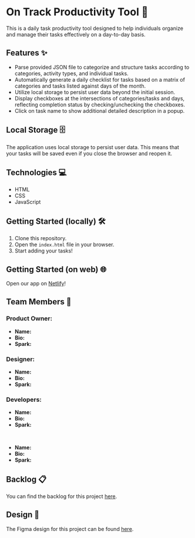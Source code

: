 
# On Track Productivity Tool 🚀

This is a daily task productivity tool designed to help individuals organize and manage their tasks effectively on a day-to-day basis.

## Features ✨
- Parse provided JSON file to categorize and structure tasks according to categories, activity types, and individual tasks.
- Automatically generate a daily checklist for tasks based on a matrix of categories and tasks listed against days of the month.
- Utilize local storage to persist user data beyond the initial session.
- Display checkboxes at the intersections of categories/tasks and days, reflecting completion status by checking/unchecking the checkboxes.
- Click on task name to show additional detailed description in a popup.


## Local Storage 🗄️
The application uses local storage to persist user data. This means that your tasks will be saved even if you close the browser and reopen it.

## Technologies 💻
- HTML
- CSS
- JavaScript

## Getting Started (locally) 🛠️
1. Clone this repository.
2. Open the `index.html` file in your browser.
3. Start adding your tasks!

## Getting Started (on web) 🌐
Open our app on [Netlify](#)!

## Team Members 👥
### Product Owner:
- **Name:**
- **Bio:**
- **Spark:**

### Designer: 
- **Name:**
- **Bio:**
- **Spark:**

### Developers: 
- **Name:**
- **Bio:**
- **Spark:**
<br/>

- **Name:**
- **Bio:**
- **Spark:**

## Backlog 📋
You can find the backlog for this project [here](https://www.notion.so/467e26b8c8a04ac9b6fd34bc3a1d9e84?v=63a82a7b344b4f968836a38e90bc6720&pvs=4).

## Design 🎨
The Figma design for this project can be found [here](https://www.figma.com/file/g9fgCVgIBv0d05Ldfd6YS8/V47-Team-02-On-Track?type=design&node-id=91%3A50&mode=design&t=WOdBhgb5mIxWbTnC-1).

